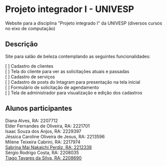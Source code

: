 # Projeto integrador I - UNIVESP
Website para a disciplina "Projeto integrado I" da UNIVESP (diversos cursos no eixo de computação)

## Descrição
Site para salão de beleza contemplando as seguintes funcionalidades:

[ ] Cadastro de clientes<br>
[ ] Tela do cliente para ver as solicitações atuais e passadas<br>
[ ] Cadastro de serviços<br>
[ ] Cadastro de posts do Intagram para presentação na tela inicial<br>
[ ] Formulário de solicitação de agendamento<br>
[ ] Tela de administrador para visualização e edição dos cadastros<br>

## Alunos participantes

Diana Alves, RA: 2207712<br>
Elder Fernandes de Oliveira, RA: 2221701<br>
Isaac Souza dos Anjos, RA: 2229397<br>
Jéssica Caroline Oliveira de Jesus, RA: 2213596<br>
Milene Teixeira Cabrini, RA: 2217974<br>
<a href="https://github.com/SabrinaPerdiz" target="_blank">Sabrina Mai Nakaichi Perdiz, RA: 2212338</a><br>
Sérgio Rodrigo Costa, RA: 2208035<br>
<a href="https://github.com/Tiagots23" target="_blank"> Tiago Tavares da Silva, RA: 2208690</a><br>


